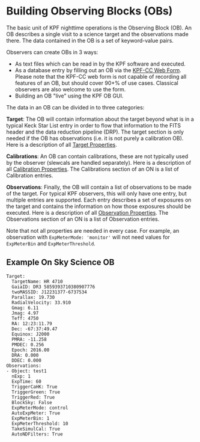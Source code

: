 # Building Observing Blocks (OBs)

The basic unit of KPF nighttime operations is the Observing Block (OB). An OB describes a single visit to a science target and the observations made there. The data contained in the OB is a set of keyword-value pairs. 

Observers can create OBs in 3 ways:

* As text files which can be read in by the KPF software and executed.
* As a database entry by filling out an OB via the [KPF-CC Web Form](https://www3.keck.hawaii.edu/login/?url=https://www3.keck.hawaii.edu/observers/kpf-cc/rel/index.html?). Please note that the KPF-CC web form is not capable of recording all features of an OB, but should cover 90+% of use cases.  Classical observers are also welcome to use the form.
* Building an OB "live" using the KPF OB GUI.

The data in an OB can be divided in to three categories:

**Target**: The OB will contain information about the target beyond what is in a typical Keck Star List entry in order to flow that information to the FITS header and the data reduction pipeline (DRP).  The target section is only needed if the OB has observations (i.e. it is not purely a calibration OB). Here is a description of all [Target Properties](TargetProperties).

**Calibrations**: An OB can contain calibrations, these are not typically used by the observer (slewcals are handled separately). Here is a description of all [Calibration Properties](CalibrationProperties). The Calibrations section of an ON is a list of Calibration entries.

**Observations**: Finally, the OB will contain a list of observations to be made of the target. For typical KPF observers, this will only have one entry, but multiple entries are supported. Each entry describes a set of exposures on the target and contains the information on how those exposures should be executed. Here is a description of all [Observation Properties](ObservationProperties). The Observations section of an ON is a list of Observation entries.

Note that not all properties are needed in every case. For example, an observation with `ExpMeterMode: 'monitor'` will not need values for `ExpMeterBin` and `ExpMeterThreshold`.


## Example On Sky Science OB

```
Target:
  TargetName: HR 4710
  GaiaID: DR3 5859393710380907776
  twoMASSID: J12231377-6737534
  Parallax: 19.730
  RadialVelocity: 33.910
  Gmag: 6.11
  Jmag: 4.97
  Teff: 4750
  RA: 12:23:11.79
  Dec: -67:37:49.47
  Equinox: J2000
  PMRA: -11.258
  PMDEC: 0.256
  Epoch: 2016.00
  DRA: 0.000
  DDEC: 0.000
Observations:
- Object: test1
  nExp: 1
  ExpTime: 60
  TriggerCaHK: True
  TriggerGreen: True
  TriggerRed: True
  BlockSky: False
  ExpMeterMode: control
  AutoExpMeter: True
  ExpMeterBin: 1
  ExpMeterThreshold: 10
  TakeSimulCal: True
  AutoNDFilters: True
```